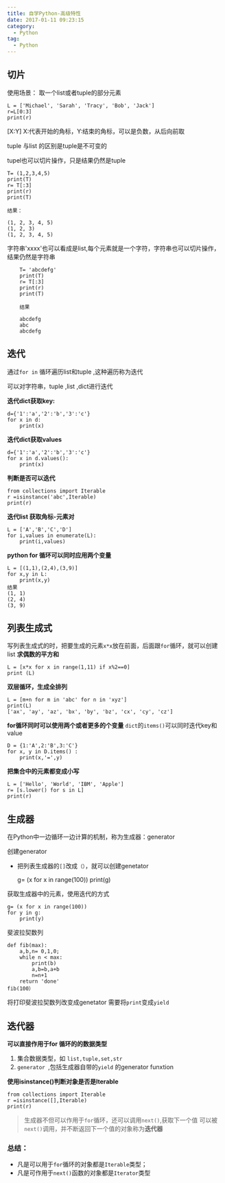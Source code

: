 ```yaml
---
title: 自学Python-高级特性
date: 2017-01-11 09:23:15
category:
  - Python
tag:
  - Python
---
```

## 切片 ##
使用场景： 取一个list或者tuple的部分元素

	L = ['Michael', 'Sarah', 'Tracy', 'Bob', 'Jack']
	r=L[0:3]
	print(r)

[X:Y] X:代表开始的角标，Y:结束的角标，可以是负数，从后向前取

tuple 与list 的区别是tuple是不可变的

tupel也可以切片操作，只是结果仍然是tuple

	T= (1,2,3,4,5)
	print(T)
	r= T[:3]
	print(r)
	print(T)

	结果：

	(1, 2, 3, 4, 5)
	(1, 2, 3)
	(1, 2, 3, 4, 5)
字符串'xxxx'也可以看成是list,每个元素就是一个字符，字符串也可以切片操作，结果仍然是字符串

		T= 'abcdefg'
		print(T)
		r= T[:3]
		print(r)
		print(T)

		结果

		abcdefg
		abc
		abcdefg

## 迭代 ##

通过`for in` 循环遍历list和tuple ,这种遍历称为迭代

可以对字符串，tuple ,list ,dict进行迭代

**迭代dict获取key:**

	d={'1':'a','2':'b','3':'c'}
	for x in d:
		print(x)

**迭代dict获取values**

	d={'1':'a','2':'b','3':'c'}
	for x in d.values():
		print(x)
**判断是否可以迭代**

	from collections import Iterable
	r =isinstance('abc',Iterable)
	print(r)

**迭代list 获取角标-元素对**

	L = ['A','B','C','D']
	for i,values in enumerate(L):
		print(i,values)
**python for 循环可以同时应用两个变量**

	L = [(1,1),(2,4),(3,9)]
	for x,y in L:
		print(x,y)
	结果
	(1, 1)
	(2, 4)
	(3, 9)

## 列表生成式 ##
写列表生成式的时，把要生成的元素`x*x`放在前面，后面跟`for`循环，就可以创建list
**求偶数的平方和**

	L = [x*x for x in range(1,11) if x%2==0]
	print (L)

**双层循环，生成全排列**

	L = [m+n for m in 'abc' for n in 'xyz']
	print(L)
	['ax', 'ay', 'az', 'bx', 'by', 'bz', 'cx', 'cy', 'cz']

**for循环同时可以使用两个或者更多的个变量**
`dict`的`items()`可以同时迭代key和value

	D = {1:'A',2:'B',3:'C'}
	for x, y in D.items() :
		print(x,'=',y)

**把集合中的元素都变成小写**

	L = ['Hello', 'World', 'IBM', 'Apple']
	r= [s.lower() for s in L]
	print(r)

## 生成器 ##
在Python中一边循环一边计算的机制，称为生成器：generator

创建generator
- 把列表生成器的`[]`改成`（）`，就可以创建genetator

	g= (x for x in range(100))
	print(g)

获取生成器中的元素，使用迭代的方式

	g= (x for x in range(100))
	for y in g:
		print(y)

斐波拉契数列

	def fib(max):
		a,b,n= 0,1,0;
		while n < max:
			print(b)
			a,b=b,a+b
			n=n+1
		return 'done'
	fib(100）

将打印斐波拉契数列改变成genetator 需要将`print`变成`yield`


## 迭代器 ##
**可以直接作用于for 循环的的数据类型**

1. 集合数据类型，如 `list,tuple,set,str`
2. `generator `,包括生成器自带的`yield` 的generator funxtion

**使用isinstance()判断对象是否是Iterable**

	from collections import Iterable
	r =isinstance([],Iterable)
	print(r)

> 生成器不但可以作用于`for`循环，还可以调用`next()`,获取下一个值
> 可以被`next()`调用，并不断返回下一个值的对象称为**迭代器**


### 总结： ###
- 凡是可以用于`for`循环的对象都是`Iterable`类型；
- 凡是可作用于`next()`函数的对象都是`Iterator`类型
